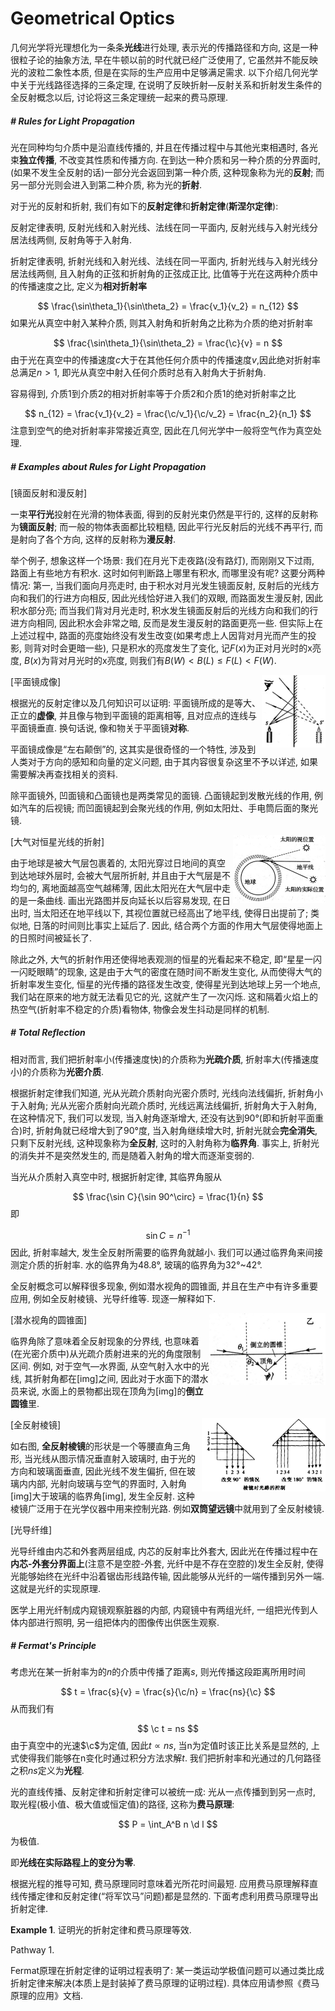 # Geometrical Optics

$$
\newcommand{\c}{\text{c}}
\newcommand{\d}{\text{d}}
$$

几何光学将光理想化为一条条**光线**进行处理, 表示光的传播路径和方向, 这是一种很粒子论的抽象方法, 早在牛顿以前的时代就已经广泛使用了, 它虽然并不能反映光的波粒二象性本质, 但是在实际的生产应用中足够满足需求. 以下介绍几何光学中关于光线路径选择的三条定理, 在说明了反映折射—反射关系和折射发生条件的全反射概念以后, 讨论将这三条定理统一起来的费马原理. 



##### # Rules for Light Propagation

光在同种均匀介质中是沿直线传播的, 并且在传播过程中与其他光束相遇时, 各光束**独立传播**, 不改变其性质和传播方向. 在到达一种介质和另一种介质的分界面时, (如果不发生全反射的话)一部分光会返回到第一种介质, 这种现象称为光的**反射**; 而另一部分光则会进入到第二种介质, 称为光的**折射**. 

对于光的反射和折射, 我们有如下的**反射定律**和**折射定律**(**斯涅尔定律**):

反射定律表明, 反射光线和入射光线、法线在同一平面内, 反射光线与入射光线分居法线两侧, 反射角等于入射角. 

折射定律表明, 折射光线和入射光线、法线在同一平面内, 折射光线与入射光线分居法线两侧, 且入射角的正弦和折射角的正弦成正比, 比值等于光在这两种介质中的传播速度之比, 定义为**相对折射率**

$$
\frac{\sin\theta_1}{\sin\theta_2} = \frac{v_1}{v_2} = n_{12}
$$
如果光从真空中射入某种介质, 则其入射角和折射角之比称为介质的绝对折射率

$$
\frac{\sin\theta_1}{\sin\theta_2} = \frac{\c}{v} = n
$$
由于光在真空中的传播速度$c$大于在其他任何介质中的传播速度$v$,因此绝对折射率总满足$n>1$, 即光从真空中射入任何介质时总有入射角大于折射角.

容易得到, 介质1到介质2的相对折射率等于介质2和介质1的绝对折射率之比

$$
n_{12} = \frac{v_1}{v_2} = \frac{\c/v_1}{\c/v_2} = \frac{n_2}{n_1}
$$
注意到空气的绝对折射率非常接近真空, 因此在几何光学中一般将空气作为真空处理.



##### # Examples about Rules for Light Propagation

[镜面反射和漫反射]

一束**平行光**投射在光滑的物体表面, 得到的反射光束仍然是平行的, 这样的反射称为**镜面反射**; 而一般的物体表面都比较粗糙, 因此平行光反射后的光线不再平行, 而是射向了各个方向, 这样的反射称为**漫反射**. 

举个例子, 想象这样一个场景: 我们在月光下走夜路(没有路灯), 而刚刚又下过雨, 路面上有些地方有积水. 这时如何判断路上哪里有积水, 而哪里没有呢? 这要分两种情况: 第一, 当我们面向月亮走时, 由于积水对月光发生镜面反射, 反射后的光线方向和我们的行进方向相反, 因此光线恰好进入我们的双眼, 而路面发生漫反射, 因此积水部分亮; 而当我们背对月光走时, 积水发生镜面反射后的光线方向和我们的行进方向相同, 因此积水会非常之暗, 反而是发生漫反射的路面更亮一些. 但实际上在上述过程中, 路面的亮度始终没有发生改变(如果考虑上人因背对月光而产生的投影, 则背对时会更暗一些), 只是积水的亮度发生了变化, 记$F(x)$为正对月光时的x亮度, $B(x)$为背对月光时的x亮度, 则我们有$B(W) < B(L) \le F(L) < F(W)$.

[平面镜成像]<img src="plane_mirror.png" alt="image-20200717014519789" style="zoom:50%; float:right" />

根据光的反射定律以及几何知识可以证明: 平面镜所成的是等大、正立的**虚像**, 并且像与物到平面镜的距离相等, 且对应点的连线与平面镜垂直. 换句话说, 像和物关于平面镜**对称**. 

平面镜成像是“左右颠倒”的, 这其实是很奇怪的一个特性, 涉及到人类对于方向的感知和向量的定义问题, 由于其内容很复杂这里不予以详述, 如果需要解决再查找相关的资料. 

除平面镜外, 凹面镜和凸面镜也是两类常见的面镜. 凸面镜起到发散光线的作用, 例如汽车的后视镜; 而凹面镜起到会聚光线的作用, 例如太阳灶、手电筒后面的聚光镜. 

[大气对恒星光线的折射]<img src="atmosphere_refraction.png" alt="image-20200717014551023" style="zoom:50%; float:right" />

由于地球是被大气层包裹着的, 太阳光穿过日地间的真空到达地球外层时, 会被大气层所折射, 并且由于大气层是不均匀的, 离地面越高空气越稀薄, 因此太阳光在大气层中走的是一条曲线. 画出光路图并反向延长以后容易发现, 在日出时, 当太阳还在地平线以下, 其视位置就已经高出了地平线, 使得日出提前了; 类似地, 日落的时间则比事实上延后了. 因此, 结合两个方面的作用大气层使得地面上的日照时间被延长了. 

除此之外, 大气的折射作用还使得地表观测的恒星的光看起来不稳定, 即“星星一闪一闪眨眼睛”的现象, 这是由于大气的密度在随时间不断发生变化, 从而使得大气的折射率发生变化, 恒星的光传播的路径发生改变, 使得星光到达地球上另一个地点, 我们站在原来的地方就无法看见它的光, 这就产生了一次闪烁. 这和隔着火焰上的热空气(折射率不稳定的介质)看物体, 物像会发生抖动是同样的机制.



##### # Total Reflection

相对而言, 我们把折射率小(传播速度快)的介质称为**光疏介质**, 折射率大(传播速度小)的介质称为**光密介质**. 

根据折射定律我们知道, 光从光疏介质射向光密介质时, 光线向法线偏折, 折射角小于入射角; 光从光密介质射向光疏介质时, 光线远离法线偏折, 折射角大于入射角, 在这种情况下, 我们可以发现, 当入射角逐渐增大, 还没有达到90°(即和折射平面重合)时, 折射角就已经增大到了90°度, 当入射角继续增大时, 折射光就会**完全消失**, 只剩下反射光线, 这种现象称为**全反射**, 这时的入射角称为**临界角**. 事实上, 折射光的消失并不是突然发生的, 而是随着入射角的增大而逐渐变弱的. 

当光从介质射入真空中时, 根据折射定律, 其临界角服从

$$
\frac{\sin C}{\sin 90^\circ} = \frac{1}{n}
$$
即

$$
\sin C = n^{-1}
$$
因此, 折射率越大, 发生全反射所需要的临界角就越小. 我们可以通过临界角来间接测定介质的折射率. 水的临界角为48.8°, 玻璃的临界角为32°~42°.

全反射概念可以解释很多现象, 例如潜水视角的圆锥面, 并且在生产中有许多重要应用, 例如全反射棱镜、光导纤维等. 现逐一解释如下. 

[潜水视角的圆锥面]<img src="conical_surface_from_diving_perspective.png" alt="image-20200717013803869" style="zoom:50%; float:right" />

临界角除了意味着全反射现象的分界线, 也意味着(在光密介质中)从光疏介质射进来的光的角度限制区间. 例如, 对于空气—水界面, 从空气射入水中的光线, 其折射角都在[img]之间, 因此对于水面下的潜水员来说, 水面上的景物都出现在顶角为[img]的**倒立圆锥**里. 

[全反射棱镜]<img src="total_reflection_prism.png" alt="image-20200717013948399" style="zoom:50%; float: right" />

如右图, **全反射棱镜**的形状是一个等腰直角三角形, 当光线从图示情况垂直射入玻璃时, 由于光的方向和玻璃面垂直, 因此光线不发生偏折, 但在玻璃内内部, 光射向玻璃与空气的界面时, 入射角[img]大于玻璃的临界角[img], 发生全反射. 这种棱镜广泛用于在光学仪器中用来控制光路. 例如**双筒望远镜**中就用到了全反射棱镜. 

[光导纤维]

光导纤维由内芯和外套两层组成, 内芯的反射率比外套大, 因此光在传播过程中在**内芯-外套分界面上**(注意不是空腔-外套, 光纤中是不存在空腔的)发生全反射, 使得光能够始终在光纤中沿着锯齿形线路传输, 因此能够从光纤的一端传播到另外一端. 这就是光纤的实现原理. 

医学上用光纤制成内窥镜观察脏器的内部, 内窥镜中有两组光纤, 一组把光传到人体内部进行照明, 另一组把体内的图像传出供医生观察. 



##### # Fermat's Principle

考虑光在某一折射率为的$n$的介质中传播了距离$s$, 则光传播这段距离所用时间

$$
t = \frac{s}{v} = \frac{s}{\c/n} = \frac{ns}{\c}
$$
从而我们有

$$
\c t = ns
$$
由于真空中的光速$\c$为定值, 因此$t\propto ns$, 当n为定值时该正比关系是显然的, 上式使得我们能够在n变化时通过积分方法求解$t$. 我们把折射率和光通过的几何路径之积$ns$定义为**光程**.

光的直线传播、反射定律和折射定律可以被统一成: 光从一点传播到到另一点时, 取光程(极小值、极大值或恒定值)的路径, 这称为**费马原理**:

$$
P = \int_A^B n \d l
$$
为极值.

即**光线在实际路程上的变分为零**.

根据光程的推导可知, 费马原理同时意味着光所花时间最短. 应用费马原理解释直线传播定律和反射定律(“将军饮马”问题)都是显然的. 下面考虑利用费马原理导出折射定律.

**Example 1**. 证明光的折射定律和费马原理等效.

Pathway 1. 



Fermat原理在折射定律的证明过程表明了: 某一类运动学极值问题可以通过类比成折射定律来解决(本质上是封装掉了费马原理的证明过程). 具体应用请参照《费马原理的应用》文档.
